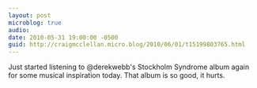 ```yaml
---
layout: post
microblog: true
audio: 
date: 2010-05-31 19:00:00 -0500
guid: http://craigmcclellan.micro.blog/2010/06/01/t15199803765.html
---
```

Just started listening to @derekwebb's Stockholm Syndrome album again for some musical inspiration today.  That album is so good, it hurts.
